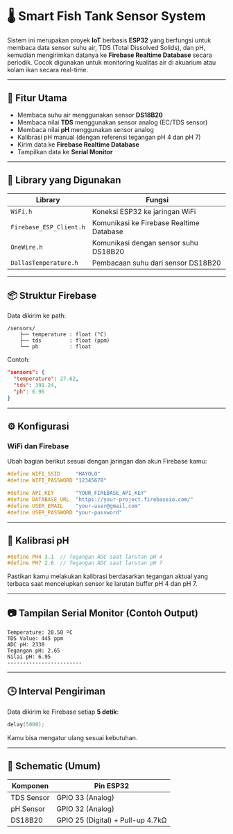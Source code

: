 # 🌡️ Smart Fish Tank Sensor System

Sistem ini merupakan proyek **IoT** berbasis **ESP32** yang berfungsi untuk membaca data sensor suhu air, TDS (Total Dissolved Solids), dan pH, kemudian mengirimkan datanya ke **Firebase Realtime Database** secara periodik. Cocok digunakan untuk monitoring kualitas air di akuarium atau kolam ikan secara real-time.

---

## 🚀 Fitur Utama

- Membaca suhu air menggunakan sensor **DS18B20**
- Membaca nilai **TDS** menggunakan sensor analog (EC/TDS sensor)
- Membaca nilai **pH** menggunakan sensor analog
- Kalibrasi pH manual (dengan referensi tegangan pH 4 dan pH 7)
- Kirim data ke **Firebase Realtime Database**
- Tampilkan data ke **Serial Monitor**

---

## 🧰 Library yang Digunakan

| Library | Fungsi |
|--------|--------|
| `WiFi.h` | Koneksi ESP32 ke jaringan WiFi |
| `Firebase_ESP_Client.h` | Komunikasi ke Firebase Realtime Database |
| `OneWire.h` | Komunikasi dengan sensor suhu DS18B20 |
| `DallasTemperature.h` | Pembacaan suhu dari sensor DS18B20 |

---

## 📦 Struktur Firebase

Data dikirim ke path:  
```
/sensors/
    ├── temperature : float (°C)
    ├── tds         : float (ppm)
    └── ph          : float
```

Contoh:
```json
"sensors": {
  "temperature": 27.62,
  "tds": 391.24,
  "ph": 6.95
}
```

---

## ⚙️ Konfigurasi

### WiFi dan Firebase

Ubah bagian berikut sesuai dengan jaringan dan akun Firebase kamu:
```cpp
#define WIFI_SSID     "HAYOLO"
#define WIFI_PASSWORD "12345678"

#define API_KEY       "YOUR_FIREBASE_API_KEY"
#define DATABASE_URL  "https://your-project.firebaseio.com/"
#define USER_EMAIL    "your-user@gmail.com"
#define USER_PASSWORD "your-password"
```

---

## 🧪 Kalibrasi pH

```cpp
#define PH4 3.1  // Tegangan ADC saat larutan pH 4
#define PH7 2.6  // Tegangan ADC saat larutan pH 7
```

Pastikan kamu melakukan kalibrasi berdasarkan tegangan aktual yang terbaca saat mencelupkan sensor ke larutan buffer pH 4 dan pH 7.

---

## 📷 Tampilan Serial Monitor (Contoh Output)

```
Temperature: 28.50 ºC
TDS Value: 445 ppm
ADC pH: 2330
Tegangan pH: 2.65
Nilai pH: 6.95
------------------------
```

---

## 🕒 Interval Pengiriman

Data dikirim ke Firebase setiap **5 detik**:
```cpp
delay(5000);
```
Kamu bisa mengatur ulang sesuai kebutuhan.

---

## 📌 Schematic (Umum)

| Komponen       | Pin ESP32     |
|----------------|---------------|
| TDS Sensor     | GPIO 33 (Analog) |
| pH Sensor      | GPIO 32 (Analog) |
| DS18B20        | GPIO 25 (Digital) + Pull-up 4.7kΩ |
